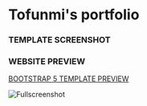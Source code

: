 # Tofunmi's portfolio

### TEMPLATE SCREENSHOT

### WEBSITE PREVIEW 

[BOOTSTRAP 5 TEMPLATE PREVIEW ](https://bootstrap-5-website.netlify.app/)

![Fullscreenshot](https://user-images.githubusercontent.com/11283502/116909562-0c139000-ac4d-11eb-8ae0-26b6d790981e.jpg) 
